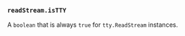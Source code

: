 ### `readStream.isTTY`

<!-- YAML
added: v0.5.8
-->

A `boolean` that is always `true` for `tty.ReadStream` instances.
